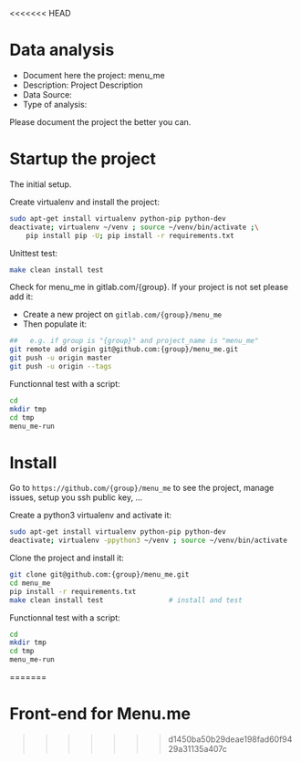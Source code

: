 <<<<<<< HEAD
# Data analysis
- Document here the project: menu_me
- Description: Project Description
- Data Source:
- Type of analysis:

Please document the project the better you can.

# Startup the project

The initial setup.

Create virtualenv and install the project:
```bash
sudo apt-get install virtualenv python-pip python-dev
deactivate; virtualenv ~/venv ; source ~/venv/bin/activate ;\
    pip install pip -U; pip install -r requirements.txt
```

Unittest test:
```bash
make clean install test
```

Check for menu_me in gitlab.com/{group}.
If your project is not set please add it:

- Create a new project on `gitlab.com/{group}/menu_me`
- Then populate it:

```bash
##   e.g. if group is "{group}" and project_name is "menu_me"
git remote add origin git@github.com:{group}/menu_me.git
git push -u origin master
git push -u origin --tags
```

Functionnal test with a script:

```bash
cd
mkdir tmp
cd tmp
menu_me-run
```

# Install

Go to `https://github.com/{group}/menu_me` to see the project, manage issues,
setup you ssh public key, ...

Create a python3 virtualenv and activate it:

```bash
sudo apt-get install virtualenv python-pip python-dev
deactivate; virtualenv -ppython3 ~/venv ; source ~/venv/bin/activate
```

Clone the project and install it:

```bash
git clone git@github.com:{group}/menu_me.git
cd menu_me
pip install -r requirements.txt
make clean install test                # install and test
```
Functionnal test with a script:

```bash
cd
mkdir tmp
cd tmp
menu_me-run
```
=======
# Front-end for Menu.me
>>>>>>> d1450ba50b29deae198fad60f9429a31135a407c
